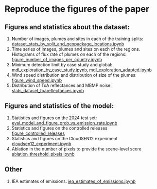 # Reproduce the figures of the paper

## Figures and statistics about the dataset:

1. Number of images, plumes and sites in each of the training splits: [dataset_stats_by_split_and_geopackage_locations.ipynb](./dataset_stats_by_split_and_geopackage_locations.ipynb)
2. Time series of images, plumes and sites on each of the regions. Histograms of flux rate of plumes on each of the regions: [figure_number_of_images_per_country.ipynb](./figure_number_of_images_per_country.ipynb)
3. Minimum detection limit by case study and global: [mdl_exploration_by_case_study.ipynb](./mdl_exploration_by_case_study.ipynb), [mdl_exploration_adapted.ipynb](./mdl_exploration_adapted.ipynb)
4. Wind speed distribution and distribution of size of the plumes: [figure_wind_speed.ipynb](./figure_wind_speed.ipynb)
5. Distribution of ToA reflectances and MBMP noise: [stats_dataset_toareflectances.ipynb](./figure_wind_speed.ipynb)

## Figures and statistics of the model:

1. Statistics and figures on the 2024 test set: [eval_model_and_figure_prob_vs_emission_rate.ipynb](./eval_model_and_figure_prob_vs_emission_rate.ipynb)
2. Statistics and figures on the controlled releases [figure_controlled_releases](./figure_controlled_releases.ipynb)
3. Statistics and figures on the CloudSEN12 experiment [cloudsen12_experiment.ipynb](./cloudsen12_experiment.ipynb)
4. Ablation in the number of pixels to provide the scene-level score [ablation_threshold_pixels.ipynb](./ablation_threshold_pixels.ipynb)

## Other
1. IEA estimates of emissions: [iea_estimates_of_emissions.ipynb](./iea_estimates_of_emissions.ipynb)
